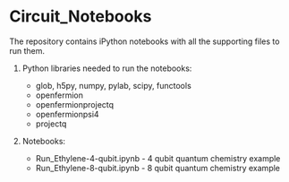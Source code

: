 # Circuit_Notebooks

The repository contains iPython notebooks with all the supporting files to run them.

1. Python libraries needed to run the notebooks:
   * glob, h5py, numpy, pylab, scipy, functools
   * openfermion
   * openfermionprojectq
   * openfermionpsi4 
   * projectq

2. Notebooks:
   * Run_Ethylene-4-qubit.ipynb - 4 qubit quantum chemistry example
   * Run_Ethylene-8-qubit.ipynb - 8 qubit quantum chemistry example

